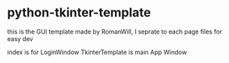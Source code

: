# python-tkinter-template
this is the GUI template made by RomanWill, I seprate to each page files for easy dev

index is for LoginWindow
TkinterTemplate is main App Window
